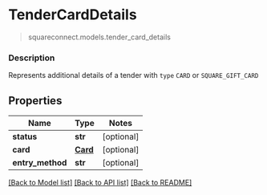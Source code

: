 # TenderCardDetails
> squareconnect.models.tender_card_details

### Description

Represents additional details of a tender with `type` `CARD` or `SQUARE_GIFT_CARD`

## Properties
Name | Type | Notes
------------ | ------------- | -------------
**status** | **str** | [optional]
**card** | [**Card**](Card.md) | [optional]
**entry_method** | **str** | [optional]

[[Back to Model list]](../README.md#documentation-for-models) [[Back to API list]](../README.md#documentation-for-api-endpoints) [[Back to README]](../README.md)


